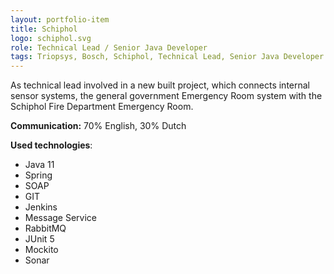 ```yaml
---
layout: portfolio-item
title: Schiphol
logo: schiphol.svg
role: Technical Lead / Senior Java Developer
tags: Triopsys, Bosch, Schiphol, Technical Lead, Senior Java Developer
---
```


As technical lead involved in a new built project, which connects internal sensor systems, the
general government Emergency Room system with the Schiphol Fire Department Emergency Room.

**Communication:** 70% English, 30% Dutch

**Used technologies**: 
* Java 11
* Spring
* SOAP
* GIT
* Jenkins
* Message Service
* RabbitMQ
* JUnit 5
* Mockito
* Sonar
